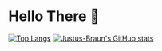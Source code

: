 # Hello There 🥳

[![Top Langs](https://github-readme-stats.vercel.app/api/top-langs/?username=Justus-Braun&show_icons=true&theme=radical&count_private=true)](https://github.com/anuraghazra/github-readme-stats) [![Justus-Braun's GitHub stats](https://github-readme-stats.vercel.app/api?username=Justus-Braun&show_icons=true&theme=radical&count_private=true)](https://github.com/anuraghazra/github-readme-stats)




